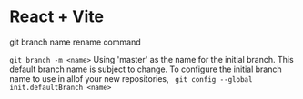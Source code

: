 # React + Vite

git branch name rename command

`git branch -m <name>`
Using 'master' as the name for the initial branch. This default branch name
is subject to change. To configure the initial branch name to use in allof 
your new repositories,
` git config --global init.defaultBranch <name>`